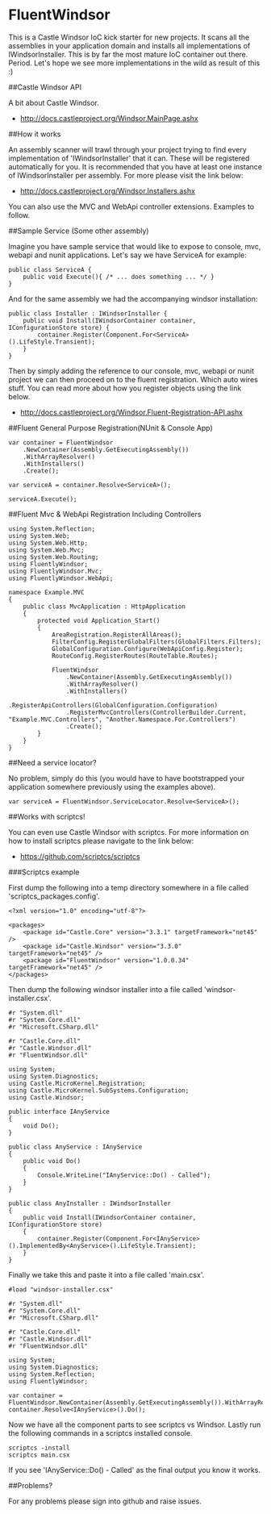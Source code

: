 FluentWindsor
=============

This is a Castle Windsor IoC kick starter for new projects. It scans all the assemblies in your application domain and installs all 
implementations of IWindsorInstaller. This is by far the most mature IoC container out there. Period. Let's hope we see more implementations 
in the wild as result of this :)

##Castle Windsor API

A bit about Castle Windsor.

 - http://docs.castleproject.org/Windsor.MainPage.ashx

##How it works

An assembly scanner will trawl through your project trying to find every implementation of 'IWindsorInstaller' that it can. These will be 
registered automatically for you. It is recommended that you have at least one instance of IWindsorInstaller per assembly. For more please visit 
the link below:

 - http://docs.castleproject.org/Windsor.Installers.ashx

You can also use the MVC and WebApi controller extensions. Examples to follow.

##Sample Service (Some other assembly)

Imagine you have sample service that would like to expose to console, mvc, webapi and nunit applications. Let's say we have ServiceA
for example: 

    public class ServiceA {
		public void Execute(){ /* ... does something ... */ }
	}

And for the same assembly we had the accompanying windsor installation:

    public class Installer : IWindsorInstaller {
		public void Install(IWindsorContainer container, IConfigurationStore store) {
            container.Register(Component.For<ServiceA>().LifeStyle.Transient);
        }
	}

Then by simply adding the reference to our console, mvc, webapi or nunit project we can then proceed on to the fluent registration. Which
auto wires stuff. You can read more about how you register objects using the link below.

 - http://docs.castleproject.org/Windsor.Fluent-Registration-API.ashx

##Fluent General Purpose Registration(NUnit & Console App)

    var container = FluentWindsor
        .NewContainer(Assembly.GetExecutingAssembly())
        .WithArrayResolver()
        .WithInstallers()
        .Create();

    var serviceA = container.Resolve<ServiceA>();

    serviceA.Execute();

##Fluent Mvc & WebApi Registration Including Controllers 

	using System.Reflection;
	using System.Web;
	using System.Web.Http;
	using System.Web.Mvc;
	using System.Web.Routing;
	using FluentlyWindsor;
	using FluentlyWindsor.Mvc;
	using FluentlyWindsor.WebApi;

	namespace Example.MVC
	{
		public class MvcApplication : HttpApplication
		{
			protected void Application_Start()
			{
				AreaRegistration.RegisterAllAreas();
				FilterConfig.RegisterGlobalFilters(GlobalFilters.Filters);
				GlobalConfiguration.Configure(WebApiConfig.Register);
				RouteConfig.RegisterRoutes(RouteTable.Routes);

				FluentWindsor
					.NewContainer(Assembly.GetExecutingAssembly())
					.WithArrayResolver()
					.WithInstallers()
					.RegisterApiControllers(GlobalConfiguration.Configuration)
					.RegisterMvcControllers(ControllerBuilder.Current, "Example.MVC.Controllers", "Another.Namespace.For.Controllers")
					.Create();
			}
		}
	}

##Need a service locator?

No problem, simply do this (you would have to have bootstrapped your application somewhere previously using the examples above). 

	var serviceA = FluentWindsor.ServiceLocator.Resolve<ServiceA>();

##Works with scriptcs!

You can even use Castle Windsor with scriptcs. For more information on how to install scriptcs please navigate to the link below:

 - https://github.com/scriptcs/scriptcs

###Scriptcs example

First dump the following into a temp directory somewhere in a file called 'scriptcs_packages.config'.

	<?xml version="1.0" encoding="utf-8"?>

	<packages>
		<package id="Castle.Core" version="3.3.1" targetFramework="net45" />
		<package id="Castle.Windsor" version="3.3.0" targetFramework="net45" />
		<package id="FluentWindsor" version="1.0.0.34" targetFramework="net45" />
	</packages>


Then dump the following windsor installer into a file called 'windsor-installer.csx'.

	#r "System.dll"
	#r "System.Core.dll"
	#r "Microsoft.CSharp.dll"

	#r "Castle.Core.dll"
	#r "Castle.Windsor.dll"
	#r "FluentWindsor.dll"

	using System;
	using System.Diagnostics;
	using Castle.MicroKernel.Registration;
	using Castle.MicroKernel.SubSystems.Configuration;
	using Castle.Windsor;

	public interface IAnyService
	{
		void Do();
	}

	public class AnyService : IAnyService
	{
		public void Do()
		{
			Console.WriteLine("IAnyService::Do() - Called");
		}
	}

	public class AnyInstaller : IWindsorInstaller
	{
		public void Install(IWindsorContainer container, IConfigurationStore store)
		{
			container.Register(Component.For<IAnyService>().ImplementedBy<AnyService>().LifeStyle.Transient);
		}
	}


Finally we take this and paste it into a file called 'main.csx'.

    #load "windsor-installer.csx"

    #r "System.dll"
    #r "System.Core.dll"
    #r "Microsoft.CSharp.dll"

    #r "Castle.Core.dll"
    #r "Castle.Windsor.dll"
    #r "FluentWindsor.dll"

    using System;
    using System.Diagnostics;
    using System.Reflection;
    using FluentlyWindsor;

    var container = FluentWindsor.NewContainer(Assembly.GetExecutingAssembly()).WithArrayResolver().WithInstallers().Create();
    container.Resolve<IAnyService>().Do();

Now we have all the component parts to see scriptcs vs Windsor. Lastly run the following commands in a scriptcs installed console.

    scriptcs -install
	scriptcs main.csx

If you see 'IAnyService::Do() - Called' as the final output you know it works.

##Problems?

For any problems please sign into github and raise issues. 
